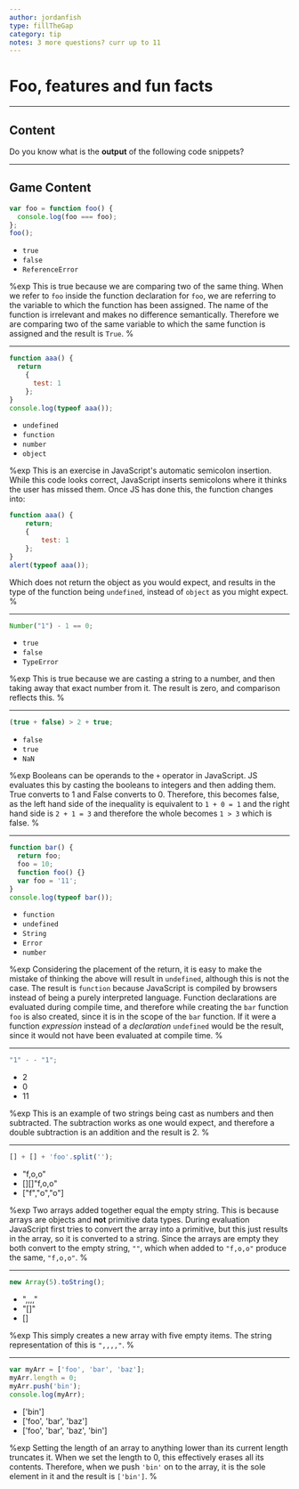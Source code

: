 ```yaml
---
author: jordanfish
type: fillTheGap
category: tip
notes: 3 more questions? curr up to 11
---
```


# Foo, features and fun facts


---

## Content

Do you know what is the **output** of the following code snippets?


---

## Game Content

```javascript
var foo = function foo() {
  console.log(foo === foo);  
};
foo();
```

- `true`
- `false`
- `ReferenceError`

%exp
This is true because we are comparing two of the same thing. When we refer to `foo` inside the function declaration for `foo`, we are referring to the variable to which the function has been assigned. The name of the function is irrelevant and makes no difference semantically. Therefore we are comparing two of the same variable to which the same function is assigned and the result is `True`.
%

---

```javascript
function aaa() {
  return
    {
      test: 1
    };
}
console.log(typeof aaa());
```

- `undefined`
- `function`
- `number`
- `object`

%exp
This is an exercise in JavaScript's automatic semicolon insertion. While this code looks correct, JavaScript inserts semicolons where it thinks the user has missed them. Once JS has done this, the function changes into:

```javascript
function aaa() {
    return;
    {
        test: 1
    };
}
alert(typeof aaa());
```

Which does not return the object as you would expect, and results in the type of the function being `undefined`, instead of `object` as you might expect.
%

---

```javascript
Number("1") - 1 == 0;
```

- `true`
- `false`
- `TypeError`

%exp
This is true because we are casting a string to a number, and then taking away that exact number from it. The result is zero, and comparison reflects this.
%

---

```javascript
(true + false) > 2 + true;
```

- `false`
- `true`
- `NaN`

%exp
Booleans can be operands to the `+` operator in JavaScript. JS evaluates this by casting the booleans to integers and then adding them. True converts to 1 and False converts to 0. Therefore, this becomes false, as the left hand side of the inequality is equivalent to `1 + 0 = 1` and the right hand side is `2 + 1 = 3` and therefore the whole becomes `1 > 3` which is false.
%

---

```javascript
function bar() {
  return foo;
  foo = 10;
  function foo() {}
  var foo = '11';
}
console.log(typeof bar());
```

- `function`
- `undefined`
- `String`
- `Error`
- `number`

%exp
Considering the placement of the return, it is easy to make the mistake of thinking the above will result in `undefined`, although this is not the case. The result is `function` because JavaScript is compiled by browsers instead of being a purely interpreted language. Function declarations are evaluated during compile time, and therefore while creating the `bar` function `foo` is also created, since it is in the scope of the `bar` function. If it were a function *expression* instead of a *declaration* `undefined` would be the result, since it would not have been evaluated at compile time.
%

---

```javascript
"1" - - "1";
```

- 2
- 0
- 11

%exp
This is an example of two strings being cast as numbers and then subtracted. The subtraction works as one would expect, and therefore a double subtraction is an addition and the result is 2.
%

---

```javascript
[] + [] + 'foo'.split('');
```

- "f,o,o"
- [][]"f,o,o"
- ["f","o","o"]

%exp
Two arrays added together equal the empty string. This is because arrays are objects and **not** primitive data types. During evaluation JavaScript first tries to convert the array into a primitive, but this just results in the array, so it is converted to a string. Since the arrays are empty they both convert to the empty string, `""`, which when added to `"f,o,o"` produce the same, `"f,o,o"`.
%

---

```javascript
new Array(5).toString();
```

- ",,,,"
- "[]"
- []

%exp
This simply creates a new array with five empty items. The string representation of this is `",,,,"`.
%

---

```javascript
var myArr = ['foo', 'bar', 'baz'];
myArr.length = 0;
myArr.push('bin');
console.log(myArr);
```

- ['bin']
- ['foo', 'bar', 'baz']
- ['foo', 'bar', 'baz', 'bin']

%exp
Setting the length of an array to anything lower than its current length truncates it. When we set the length to 0, this effectively erases all its contents. Therefore, when we push `'bin'` on to the array, it is the sole element in it and the result is `['bin']`.
%
